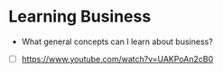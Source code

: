 # Learning Business
- What general concepts can I learn about business?

- [ ] https://www.youtube.com/watch?v=UAKPoAn2cB0